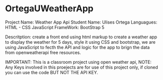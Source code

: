 # OrtegaUWeatherApp

Project Name: Weather App Api
Student Name: Ulises Ortega
Languagues: HTML - CSS JavaScript
FrameWork: BootStrap 5

Descritption: create a front end using html markup to create a weather app to display the weather for 5 days, style it using CSS and bootstrap, we are using JavaScript 
to fecth the API and logic for the app to brign the data from openweatherapi free resources.



IMPORTANT: This is a classroom project using open weather api, NOTE: Any Keys involved in this proejects are for use of this project only, if cloned you can use 
the code BUT NOT THE API KEY.
